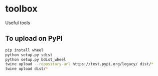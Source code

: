 # toolbox

Useful tools

## To upload on PyPI

```bash
pip install wheel
python setup.py sdist
python setup.py bdist_wheel
twine upload --repository-url https://test.pypi.org/legacy/ dist/*
twine upload dist/*
```
